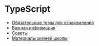 # TypeScript

- [Обязательные темы для ознакомления](./themes/index.md)
- [Важная информация](./important-information/index.md)
- [Советы](./tips/index.md)
- [Материалы зимней школы](./ts-school/index.md)

